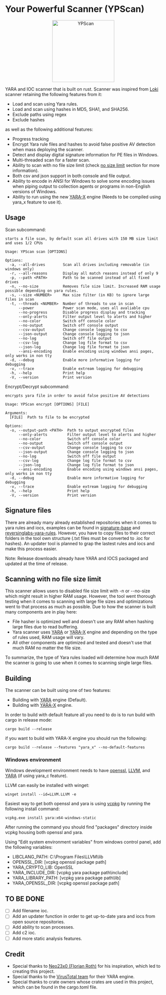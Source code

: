 # Your Powerful Scanner (YPScan)

<p align="center">
    <img src="assets/icon.ico" width="200" alt="YPScan">
</p>

YARA and IOC scanner that is built on rust. Scanner was inspired from [Loki](https://github.com/Neo23x0/Loki) scanner retaining the following features from it:

* Load and scan using Yara rules.
* Load and scan using hashes in MD5, SHA1, and SHA256.
* Exclude paths using regex
* Exclude hashes

as well as the following additional features:

* Progress tracking
* Encrypt Yara rule files and hashes to avoid false positive AV detection when mass deploying the scanner.
* Detect and display digital signature information for PE files in Windows.
* Multi-threaded scan for a faster scan.
* Ability to scan with no file size limit (check [no size limit](#Scanning-with-no-file-size-limit) section for more information).
* Both csv and json support in both console and file output.
* Ability to encode in ANSI for Windows to solve some encoding issues when piping output to collection agents or programs in non-English versions of Windows.
* Ability to run using the new [YARA-X](https://github.com/VirusTotal/yara-x) engine (Needs to be compiled using yara_x feature to use it).

## Usage

Scan subcommand:

    starts a file scan, by default scan all drives with 150 MB size limit and uses 1/2 CPUs

    Usage: YPScan scan [OPTIONS]

    Options:
      -a, --all-drives        Scan all drives including removable (in windows only)
      -r, --all-reasons       Display all match reasons instead of only 9
      -p, --path <PATH>       Path to be scanned instead of all fixed drives
      -n, --no-size           Removes file size limit. Increased RAM usage possible depending on yara rules.
      -s, --size <NUMBER>     Max size filter (in KB) to ignore large files in scan
      -t, --threads <NUMBER>  Number of threads to use in scan
          --power             Power scan mode, uses all avaliable cpu
          --no-progress       Disable progress display and tracking
          --only-alerts       Filter output level to alerts and higher
          --no-color          Switch off console color
          --no-output         Switch off console output
          --csv-output        Change console logging to csv
          --json-output       Change console logging to json
          --no-log            Switch off file output
          --csv-log           Change log file format to csv
          --json-log          Change log file format to json
          --ansi-encoding     Enable encoding using windows ansi pages, only works in non tty
      -d, --debug             Enable more informative logging for debugging
      -v, --trace             Enable extream logging for debugging
      -h, --help              Print help
      -V, --version           Print version

Encrypt/Decrypt subcommand:

    encrypts yara file in order to avoid false positive AV detections

    Usage: YPScan encrypt [OPTIONS] [FILE]

    Arguments:
      [FILE]  Path to file to be encrypted

    Options:
      -o, --output-path <PATH>  Path to output encrypted files
          --only-alerts         Filter output level to alerts and higher
          --no-color            Switch off console color
          --no-output           Switch off console output
          --csv-output          Change console logging to csv
          --json-output         Change console logging to json
          --no-log              Switch off file output
          --csv-log             Change log file format to csv
          --json-log            Change log file format to json
          --ansi-encoding       Enable encoding using windows ansi pages, only works in non tty
      -d, --debug               Enable more informative logging for debugging
      -v, --trace               Enable extream logging for debugging
      -h, --help                Print help
      -V, --version             Print version

## Signature files

There are already many already established repositories when it comes to yara rules and iocs, examples can be found in [signature-base](https://github.com/Neo23x0/signature-base) and [reversinglabs-yara-rules](https://github.com/reversinglabs/reversinglabs-yara-rules). However, you have to copy files to their correct folders in the tool own structure (.txt files must be converted to .ioc for hashes). An updater tool is planned to grap the lastest rules and iocs and make this process easier.

Note: Release downloads already have YARA and IOCS packaged and updated at the time of release.

## Scanning with no file size limit

This scanner allows users to disabled file size limit with -n or --no-size which might result in higher RAM usage. However, the tool went thorough testing when it comes to scanning with large file sizes and optimizations went to that process as much as possible.
Due to how the scanner is built many components are in play here:

* File hasher is optimized well and doesn't use any RAM when hashing large files due to read buffering.
* Yara scanner uses [YARA](https://github.com/VirusTotal/yara) or [YARA-X](https://github.com/VirusTotal/yara-x) engine and depending on the type of rules used, RAM usage will vary.
* All other components are optimized and tested and doesn't use that much RAM no matter the file size.

To summarize, the type of Yara rules loaded will determine how much RAM the scanner is going to use when it comes to scanning single large files.

## Building

The scanner can be built using one of two features:

* Building with [YARA](https://github.com/VirusTotal/yara) engine (Default).
* Building with [YARA-X](https://github.com/VirusTotal/yara-x) engine.

In order to build with default feature all you need to do is to run build with cargo in release mode:

    cargo build --release

if you want to build with YARA-X engine you should run the following:

    cargo build --release --features "yara_x" --no-default-features

### Windows environment

Windows development environment needs to have [openssl](https://github.com/openssl/openssl), [LLVM](https://github.com/llvm/llvm-project), and [YARA](https://github.com/VirusTotal/yara) (if using yara_c feature).

LLVM can easily be installed with winget:

    winget install --id=LLVM.LLVM -e

Easiest way to get both openssl and yara is using [vcpkg](https://github.com/microsoft/vcpkg) by running the following install command:

    vcpkg.exe install yara:x64-windows-static

After running the command you should find "packages" directory inside vcpkg housing both openssl and yara.

Using "Edit system environment variables" from windows control panel, add the following variables:

* LIBCLANG_PATH: C:\Program Files\LLVM\lib
* OPENSSL_DIR: [vcpkg openssl package path]
* YARA_CRYPTO_LIB: OpenSSL
* YARA_INCLUDE_DIR: [vcpkg yara package path\\include]
* YARA_LIBRARY_PATH: [vcpkg yara package path\\lib]
* YARA_OPENSSL_DIR: [vcpkg openssl package path]

## TO BE DONE

- [ ] Add filename ioc.
- [ ] Add an updater function in order to get up-to-date yara and iocs from open source repositories.
- [ ] Add ability to scan processes.
- [ ] Add c2 ioc.
- [ ] Add more static analysis features.

## Credit

+ Special thanks to [Neo23x0 (Florian Roth)](https://github.com/Neo23x0) for his inspiration, which led to creating this project.
+ Special thanks to the [VirusTotal team](https://github.com/VirusTotal) for their YARA engine.
+ Special thanks to crate owners whose crates are used in this project, which can be found in the cargo.toml file.